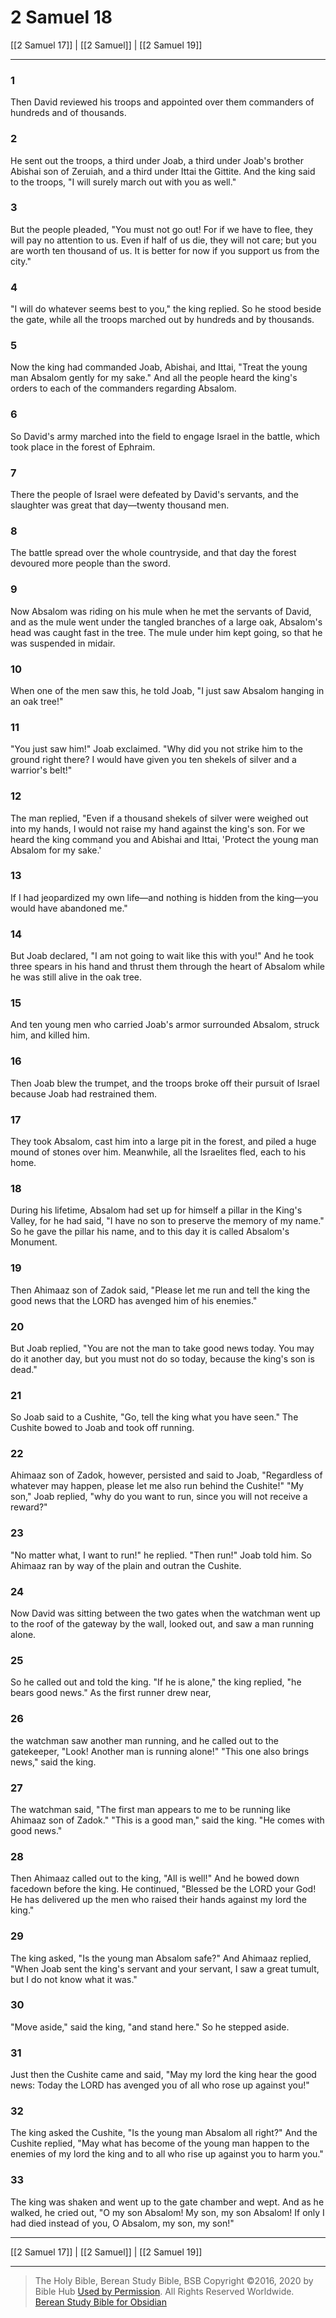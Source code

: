 # 2 Samuel 18

[[2 Samuel 17]] | [[2 Samuel]] | [[2 Samuel 19]]

---

### 1
Then David reviewed his troops and appointed over them commanders of hundreds and of thousands.

### 2
He sent out the troops, a third under Joab, a third under Joab's brother Abishai son of Zeruiah, and a third under Ittai the Gittite. And the king said to the troops, "I will surely march out with you as well."

### 3
But the people pleaded, "You must not go out! For if we have to flee, they will pay no attention to us. Even if half of us die, they will not care; but you are worth ten thousand of us. It is better for now if you support us from the city."

### 4
"I will do whatever seems best to you," the king replied. So he stood beside the gate, while all the troops marched out by hundreds and by thousands.

### 5
Now the king had commanded Joab, Abishai, and Ittai, "Treat the young man Absalom gently for my sake." And all the people heard the king's orders to each of the commanders regarding Absalom.

### 6
So David's army marched into the field to engage Israel in the battle, which took place in the forest of Ephraim.

### 7
There the people of Israel were defeated by David's servants, and the slaughter was great that day—twenty thousand men.

### 8
The battle spread over the whole countryside, and that day the forest devoured more people than the sword.

### 9
Now Absalom was riding on his mule when he met the servants of David, and as the mule went under the tangled branches of a large oak, Absalom's head was caught fast in the tree. The mule under him kept going, so that he was suspended in midair.

### 10
When one of the men saw this, he told Joab, "I just saw Absalom hanging in an oak tree!"

### 11
"You just saw him!" Joab exclaimed. "Why did you not strike him to the ground right there? I would have given you ten shekels of silver and a warrior's belt!"

### 12
The man replied, "Even if a thousand shekels of silver were weighed out into my hands, I would not raise my hand against the king's son. For we heard the king command you and Abishai and Ittai, 'Protect the young man Absalom for my sake.'

### 13
If I had jeopardized my own life—and nothing is hidden from the king—you would have abandoned me."

### 14
But Joab declared, "I am not going to wait like this with you!" And he took three spears in his hand and thrust them through the heart of Absalom while he was still alive in the oak tree.

### 15
And ten young men who carried Joab's armor surrounded Absalom, struck him, and killed him.

### 16
Then Joab blew the trumpet, and the troops broke off their pursuit of Israel because Joab had restrained them.

### 17
They took Absalom, cast him into a large pit in the forest, and piled a huge mound of stones over him. Meanwhile, all the Israelites fled, each to his home.

### 18
During his lifetime, Absalom had set up for himself a pillar in the King's Valley, for he had said, "I have no son to preserve the memory of my name." So he gave the pillar his name, and to this day it is called Absalom's Monument.

### 19
Then Ahimaaz son of Zadok said, "Please let me run and tell the king the good news that the LORD has avenged him of his enemies."

### 20
But Joab replied, "You are not the man to take good news today. You may do it another day, but you must not do so today, because the king's son is dead."

### 21
So Joab said to a Cushite, "Go, tell the king what you have seen." The Cushite bowed to Joab and took off running.

### 22
Ahimaaz son of Zadok, however, persisted and said to Joab, "Regardless of whatever may happen, please let me also run behind the Cushite!" "My son," Joab replied, "why do you want to run, since you will not receive a reward?"

### 23
"No matter what, I want to run!" he replied. "Then run!" Joab told him. So Ahimaaz ran by way of the plain and outran the Cushite.

### 24
Now David was sitting between the two gates when the watchman went up to the roof of the gateway by the wall, looked out, and saw a man running alone.

### 25
So he called out and told the king. "If he is alone," the king replied, "he bears good news." As the first runner drew near,

### 26
the watchman saw another man running, and he called out to the gatekeeper, "Look! Another man is running alone!" "This one also brings news," said the king.

### 27
The watchman said, "The first man appears to me to be running like Ahimaaz son of Zadok." "This is a good man," said the king. "He comes with good news."

### 28
Then Ahimaaz called out to the king, "All is well!" And he bowed down facedown before the king. He continued, "Blessed be the LORD your God! He has delivered up the men who raised their hands against my lord the king."

### 29
The king asked, "Is the young man Absalom safe?" And Ahimaaz replied, "When Joab sent the king's servant and your servant, I saw a great tumult, but I do not know what it was."

### 30
"Move aside," said the king, "and stand here." So he stepped aside.

### 31
Just then the Cushite came and said, "May my lord the king hear the good news: Today the LORD has avenged you of all who rose up against you!"

### 32
The king asked the Cushite, "Is the young man Absalom all right?" And the Cushite replied, "May what has become of the young man happen to the enemies of my lord the king and to all who rise up against you to harm you."

### 33
The king was shaken and went up to the gate chamber and wept. And as he walked, he cried out, "O my son Absalom! My son, my son Absalom! If only I had died instead of you, O Absalom, my son, my son!"

---

[[2 Samuel 17]] | [[2 Samuel]] | [[2 Samuel 19]]

---

> The Holy Bible, Berean Study Bible, BSB
> Copyright &copy;2016, 2020 by Bible Hub
> [Used by Permission](https://berean.bible/terms.htm). All Rights Reserved Worldwide.
> [Berean Study Bible for Obsidian](https://github.com/gapmiss/berean-study-bible-for-obsidian)</small>

